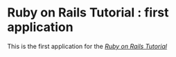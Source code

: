 # Ruby on Rails Tutorial : first application 

This is the first application for the 
[*Ruby on Rails Tutorial*](http://railstutorial.org/)

